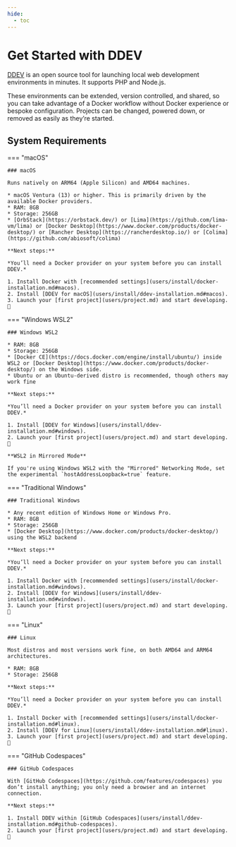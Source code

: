 ```yaml
---
hide:
  - toc
---
```


# Get Started with DDEV

[DDEV](https://github.com/ddev/ddev) is an open source tool for launching local web development environments in minutes. It supports PHP and Node.js.

These environments can be extended, version controlled, and shared, so you can take advantage of a Docker workflow without Docker experience or bespoke configuration. Projects can be changed, powered down, or removed as easily as they’re started.

## System Requirements

=== "macOS"

    ### macOS

    Runs natively on ARM64 (Apple Silicon) and AMD64 machines.

    * macOS Ventura (13) or higher. This is primarily driven by the available Docker providers.
    * RAM: 8GB
    * Storage: 256GB
    * [OrbStack](https://orbstack.dev/) or [Lima](https://github.com/lima-vm/lima) or [Docker Desktop](https://www.docker.com/products/docker-desktop/) or [Rancher Desktop](https://rancherdesktop.io/) or [Colima](https://github.com/abiosoft/colima)

    **Next steps:**

    *You’ll need a Docker provider on your system before you can install DDEV.*
    
    1. Install Docker with [recommended settings](users/install/docker-installation.md#macos).
    2. Install [DDEV for macOS](users/install/ddev-installation.md#macos).
    3. Launch your [first project](users/project.md) and start developing. 🚀

=== "Windows WSL2"

    ### Windows WSL2

    * RAM: 8GB
    * Storage: 256GB
    * [Docker CE](https://docs.docker.com/engine/install/ubuntu/) inside WSL2 or [Docker Desktop](https://www.docker.com/products/docker-desktop/) on the Windows side.
    * Ubuntu or an Ubuntu-derived distro is recommended, though others may work fine

    **Next steps:**

    *You’ll need a Docker provider on your system before you can install DDEV.*
    
    1. Install [DDEV for Windows](users/install/ddev-installation.md#windows).
    2. Launch your [first project](users/project.md) and start developing. 🚀

    **WSL2 in Mirrored Mode**

    If you're using Windows WSL2 with the "Mirrored" Networking Mode, set the experimental `hostAddressLoopback=true` feature.

=== "Traditional Windows"

    ### Traditional Windows

    * Any recent edition of Windows Home or Windows Pro.
    * RAM: 8GB
    * Storage: 256GB
    * [Docker Desktop](https://www.docker.com/products/docker-desktop/) using the WSL2 backend

    **Next steps:**

    *You’ll need a Docker provider on your system before you can install DDEV.*
    
    1. Install Docker with [recommended settings](users/install/docker-installation.md#windows).
    2. Install [DDEV for Windows](users/install/ddev-installation.md#windows).
    3. Launch your [first project](users/project.md) and start developing. 🚀

=== "Linux"

    ### Linux

    Most distros and most versions work fine, on both AMD64 and ARM64 architectures.

    * RAM: 8GB
    * Storage: 256GB

    **Next steps:**

    *You’ll need a Docker provider on your system before you can install DDEV.*
    
    1. Install Docker with [recommended settings](users/install/docker-installation.md#linux).
    2. Install [DDEV for Linux](users/install/ddev-installation.md#linux).
    3. Launch your [first project](users/project.md) and start developing. 🚀

=== "GitHub Codespaces"

    ### GitHub Codespaces

    With [GitHub Codespaces](https://github.com/features/codespaces) you don’t install anything; you only need a browser and an internet connection.

    **Next steps:**

    1. Install DDEV within [GitHub Codespaces](users/install/ddev-installation.md#github-codespaces).
    2. Launch your [first project](users/project.md) and start developing. 🚀
